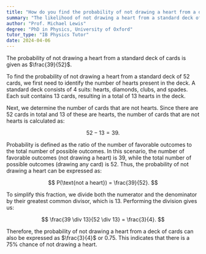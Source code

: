 ```yaml
---
title: "How do you find the probability of not drawing a heart from a deck of cards?"
summary: "The likelihood of not drawing a heart from a standard deck of cards is 39 out of 52, indicating that the majority of cards are not hearts."
author: "Prof. Michael Lewis"
degree: "PhD in Physics, University of Oxford"
tutor_type: "IB Physics Tutor"
date: 2024-04-06
---
```


The probability of not drawing a heart from a standard deck of cards is given as $\frac{39}{52}$.

To find the probability of not drawing a heart from a standard deck of $52$ cards, we first need to identify the number of hearts present in the deck. A standard deck consists of $4$ suits: hearts, diamonds, clubs, and spades. Each suit contains $13$ cards, resulting in a total of $13$ hearts in the deck.

Next, we determine the number of cards that are not hearts. Since there are $52$ cards in total and $13$ of these are hearts, the number of cards that are not hearts is calculated as:

$$
52 - 13 = 39.
$$

Probability is defined as the ratio of the number of favorable outcomes to the total number of possible outcomes. In this scenario, the number of favorable outcomes (not drawing a heart) is $39$, while the total number of possible outcomes (drawing any card) is $52$. Thus, the probability of not drawing a heart can be expressed as:

$$
P(\text{not a heart}) = \frac{39}{52}.
$$

To simplify this fraction, we divide both the numerator and the denominator by their greatest common divisor, which is $13$. Performing the division gives us:

$$
\frac{39 \div 13}{52 \div 13} = \frac{3}{4}.
$$

Therefore, the probability of not drawing a heart from a deck of cards can also be expressed as $\frac{3}{4}$ or $0.75$. This indicates that there is a $75\%$ chance of not drawing a heart.
    